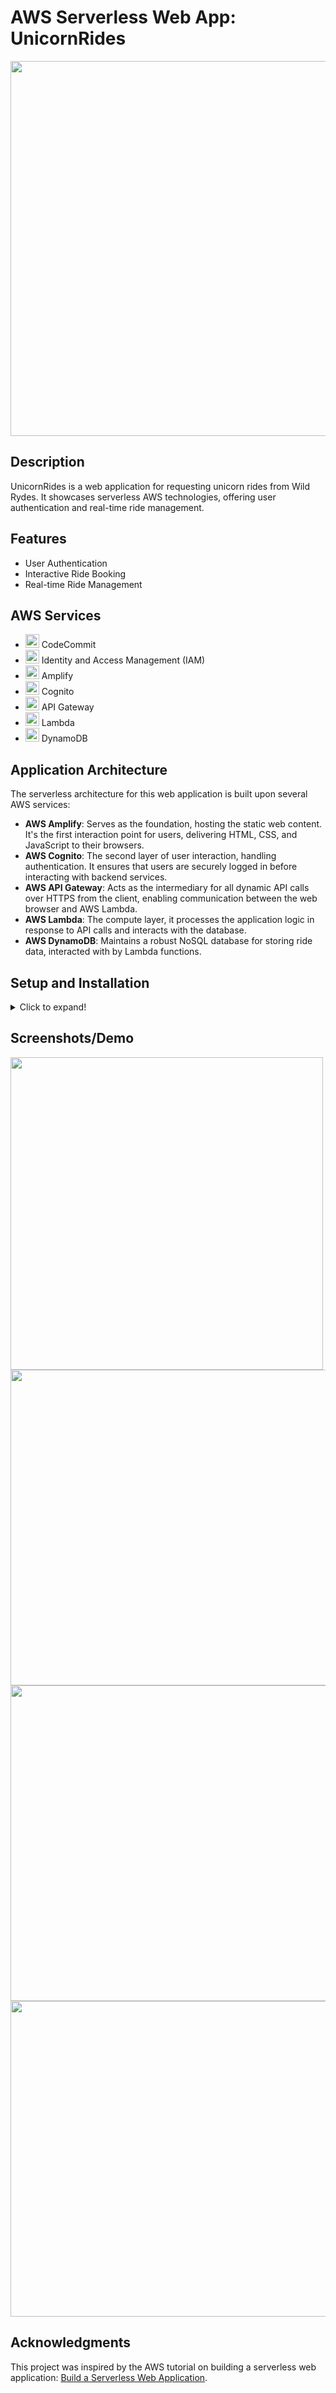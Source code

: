 # AWS Serverless Web App: UnicornRides


  <img src="https://github.com/pablodelarco/Serveless-web-app/assets/63775967/7ee5a785-4846-4a3b-bef3-234a19b727d6" width="600"/>

## Description
UnicornRides is a web application for requesting unicorn rides from Wild Rydes. It showcases serverless AWS technologies, offering user authentication and real-time ride management.

## Features
- User Authentication
- Interactive Ride Booking
- Real-time Ride Management

## AWS Services

- <img src="https://github.com/pablodelarco/Serveless-web-app/assets/63775967/5ded8d7c-b121-40c1-ab71-d2c5fd00237c" width="22"/> CodeCommit
- <img src="https://github.com/pablodelarco/Serveless-web-app/assets/63775967/993d8de3-ab69-4e2e-9f14-ea8dd1b09110" width="22"/> Identity and Access Management (IAM)
- <img src="https://github.com/pablodelarco/Serveless-web-app/assets/63775967/20a5464d-db29-4af6-86b4-b5d7581a64da" width="22"/> Amplify
- <img src="https://github.com/pablodelarco/Serveless-web-app/assets/63775967/305d1a9d-1115-4932-abd2-123ed67adcec" width="22"/> Cognito
- <img src="https://github.com/pablodelarco/Serveless-web-app/assets/63775967/58025426-86dc-41ab-8fc7-e2741dd4eb0e" width="22"/> API Gateway
- <img src="https://github.com/pablodelarco/Serveless-web-app/assets/63775967/ed3c7b3d-02b1-4232-860c-84112024ebc2" width="22"/> Lambda
- <img src="https://github.com/pablodelarco/Serveless-web-app/assets/63775967/56dc546f-99f0-476d-ba73-f6be672b44d7" width="22"/> DynamoDB









## Application Architecture
The serverless architecture for this web application is built upon several AWS services:
- **AWS Amplify**: Serves as the foundation, hosting the static web content. It's the first interaction point for users, delivering HTML, CSS, and JavaScript to their browsers.
- **AWS Cognito**: The second layer of user interaction, handling authentication. It ensures that users are securely logged in before interacting with backend services.
- **AWS API Gateway**: Acts as the intermediary for all dynamic API calls over HTTPS from the client, enabling communication between the web browser and AWS Lambda.
- **AWS Lambda**: The compute layer, it processes the application logic in response to API calls and interacts with the database.
- **AWS DynamoDB**: Maintains a robust NoSQL database for storing ride data, interacted with by Lambda functions.


## Setup and Installation
<details>
<summary>Click to expand!</summary>
<p>

### Part 1: Host a Static Website

**AWS Services:** 
- AWS CodeCommit for code storage.
- AWS IAM for permission handling.
- AWS Amplify for web hosting.

**1. Create a Git Repository:**
- Start by creating a repository named “wildrydes-site” in AWS CodeCommit.
- In AWS IAM, create a new user, e.g., *TTTAdmin*, and attach the `AWSCodeCommitPowerUser` policy for CodeCommit access.
- Generate Git credentials for HTTPS connections to CodeCommit.

**2. Configure the Git Repository:**
- Clone your new repository using AWS CloudShell.
- Use Git commands to copy static files from S3, then add, commit, and push these files.

**3. Enable Web Hosting with AWS Amplify:**
- Set up a new web app in AWS Amplify linked to your CodeCommit repository.
- Follow the prompts to deploy your website.

### Part 2: Create User Pool in Cognito

**AWS Service:** AWS Cognito for user management.

**1. Create an AWS Cognito User Pool:**
- Create a user pool named “WildRydes” with default settings.
- Save the User Pool ID and Client ID.

**2. Update the Website Config File:**
- Adjust `js/config.js` with the `userPoolId` and `userPoolClientId` from Cognito.

### Part 3: Build a Serverless Backend

**AWS Services:** 
- AWS DynamoDB for data storage.
- AWS Lambda for backend processing.

**1. Create an Amazon DynamoDB Table:**
- Create a table named “Rides” with “RideId” as the partition key.

**2. Create an IAM Role for Lambda:**
- Set up a role in IAM for Lambda, granting necessary permissions for DynamoDB access.

**3. Create a Lambda Function:**
- In AWS Lambda, establish a function named “RequestUnicorn.”
- Assign the IAM role and deploy the function with `requestUnicorn.js` code.

### Part 4: Deploy a RESTful API

**AWS Service:** AWS API Gateway.

**1. Create a REST API:**
- In API Gateway, establish a new API named “WildRydes.”

**2. Create an Authorizer:**
- Set up a Cognito authorizer and test it with an Authorization Token.

**3. Create a New Resource and Method:**
- Add a 'ride' resource with a POST method, integrated with the Lambda function.
- Set the Cognito authorizer for the method.

**4. Deploy Your API:**
- Deploy the API by creating a stage named 'dev'.
- Note the Invoke URL for future use.

**5. Update the Website Config:**
- In `js/config.js`, update the `invokeUrl` with the URL from the API Gateway.


</p>
</details>

## Screenshots/Demo

<img src="https://github.com/pablodelarco/Serveless-web-app/assets/63775967/9bf42832-ce28-419f-962d-ee6466cfc9ce" width="500"/>

<img src="https://github.com/pablodelarco/Serveless-web-app/assets/63775967/280b182f-d63a-448c-a355-7a138567b5b1" width="505"/>

<img src="https://github.com/pablodelarco/Serveless-web-app/assets/63775967/0391b1d7-64fb-4f61-9ac9-3595f1258236" width="505"/>

<img src="https://github.com/pablodelarco/Serveless-web-app/assets/63775967/64dc087c-40d5-4e75-a357-74fe9d9fa6fc" width="505"/>



## Acknowledgments
This project was inspired by the AWS tutorial on building a serverless web application: [Build a Serverless Web Application](https://aws.amazon.com/getting-started/hands-on/build-serverless-web-app-lambda-apigateway-s3-dynamodb-cognito/?nc1=h_ls).



